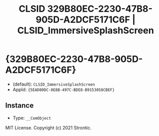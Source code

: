 ﻿---
title: "CLSID 329B80EC-2230-47B8-905D-A2DCF5171C6F | CLSID_ImmersiveSplashScreen"
excerpt: What is COM-Object CLSID 329B80EC-2230-47B8-905D-A2DCF5171C6F?
---

# {329B80EC-2230-47B8-905D-A2DCF5171C6F}

* (default): `CLSID_ImmersiveSplashScreen`
* AppId: `{5EAD00DC-0E8B-497C-BDE8-B9153058CBEF}`

## Instance

* Type: `__ComObject`

MIT License. Copyright (c) 2021 Strontic.


